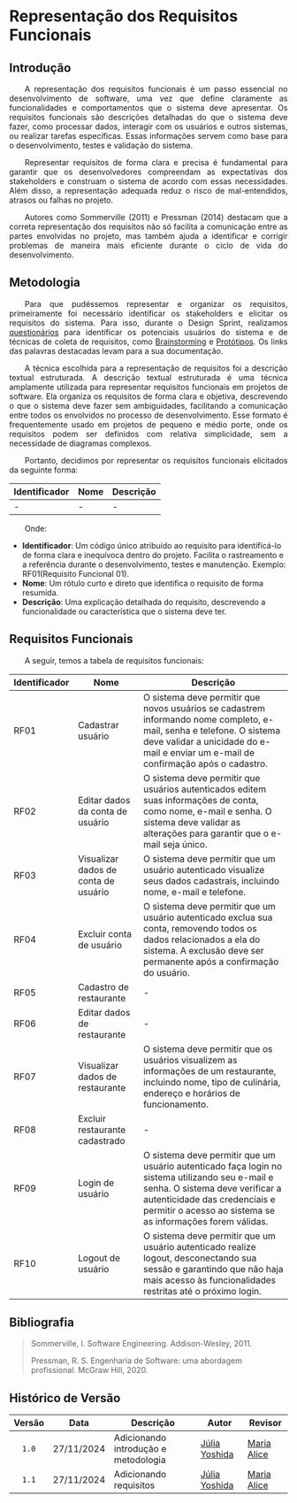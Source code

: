 # Representação dos Requisitos Funcionais

## Introdução

<p style="text-align: justify; text-indent: 2em;"> A representação dos requisitos funcionais é um passo essencial no desenvolvimento de software, uma vez que define claramente as funcionalidades e comportamentos que o sistema deve apresentar. Os requisitos funcionais são descrições detalhadas do que o sistema deve fazer, como processar dados, interagir com os usuários e outros sistemas, ou realizar tarefas específicas. Essas informações servem como base para o desenvolvimento, testes e validação do sistema.</p>

<p style="text-align: justify; text-indent: 2em;"> Representar requisitos de forma clara e precisa é fundamental para garantir que os desenvolvedores compreendam as expectativas dos stakeholders e construam o sistema de acordo com essas necessidades. Além disso, a representação adequada reduz o risco de mal-entendidos, atrasos ou falhas no projeto.</p>

<p style="text-align: justify; text-indent: 2em;"> Autores como Sommerville (2011) e Pressman (2014) destacam que a correta representação dos requisitos não só facilita a comunicação entre as partes envolvidas no projeto, mas também ajuda a identificar e corrigir problemas de maneira mais eficiente durante o ciclo de vida do desenvolvimento.</p>

## Metodologia

<p style="text-align: justify; text-indent: 2em;"> Para que pudéssemos representar e organizar os requisitos, primeiramente foi necessário identificar os stakeholders e elicitar os requisitos do sistema. Para isso, durante o Design Sprint, realizamos <a href="https://unbarqdsw2024-2.github.io/2024.2_G10_Recomendacao_Entrega_01/#/Base/1.1.DesignSprint?id=quem-s%c3%a3o-os-usu%c3%a1rios">questionários</a> para identificar os potenciais usuários do sistema e de técnicas de coleta de requisitos, como <a href="https://unbarqdsw2024-2.github.io/2024.2_G10_Recomendacao_Entrega_01/#/Base/1.1.DesignSprint?id=brainstorm">Brainstorming</a> e <a href="https://unbarqdsw2024-2.github.io/2024.2_G10_Recomendacao_Entrega_01/#/Base/1.1.DesignSprint?id=etapa-4-prototipar">Protótipos</a>. Os links das palavras destacadas levam para a sua documentação.</p>

<p style="text-align: justify; text-indent: 2em;"> A técnica escolhida para a representação de requisitos foi a descrição textual estruturada. A descrição textual estruturada é uma técnica amplamente utilizada para representar requisitos funcionais em projetos de software. Ela organiza os requisitos de forma clara e objetiva, descrevendo o que o sistema deve fazer sem ambiguidades, facilitando a comunicação entre todos os envolvidos no processo de desenvolvimento. Esse formato é frequentemente usado em projetos de pequeno e médio porte, onde os requisitos podem ser definidos com relativa simplicidade, sem a necessidade de diagramas complexos. </p>

<p style="text-align: justify; text-indent: 2em;">Portanto, decidimos por representar os requisitos funcionais elicitados da seguinte forma: </p>

<div align="center">

|Identificador|Nome|Descrição|
|--|--|--|
| - | - | - |

</div>
<p style="text-align: justify; text-indent: 2em;">Onde:</p>

 - **Identificador**: Um código único atribuído ao requisito para identificá-lo de forma clara e inequívoca dentro do projeto. Facilita o rastreamento e a referência durante o desenvolvimento, testes e manutenção. Exemplo: RF01(Requisito Funcional 01).
 - **Nome**: Um rótulo curto e direto que identifica o requisito de forma resumida.
 - **Descrição**: Uma explicação detalhada do requisito, descrevendo a funcionalidade ou característica que o sistema deve ter.


## Requisitos Funcionais

<p style="text-align: justify; text-indent: 2em;">A seguir, temos a tabela de requisitos funcionais:</p>

|Identificador|Nome|Descrição|
|--|--|--|
| RF01 | Cadastrar usuário | O sistema deve permitir que novos usuários se cadastrem informando nome completo, e-mail, senha e telefone. O sistema deve validar a unicidade do e-mail e enviar um e-mail de confirmação após o cadastro. |
| RF02 | Editar dados da conta de usuário | O sistema deve permitir que usuários autenticados editem suas informações de conta, como nome, e-mail e senha. O sistema deve validar as alterações para garantir que o e-mail seja único. |
| RF03 | Visualizar dados de conta de usuário | O sistema deve permitir que um usuário autenticado visualize seus dados cadastrais, incluindo nome, e-mail e telefone. |
| RF04 | Excluir conta de usuário | O sistema deve permitir que um usuário autenticado exclua sua conta, removendo todos os dados relacionados a ela do sistema. A exclusão deve ser permanente após a confirmação do usuário. |
| RF05 | Cadastro de restaurante | - |
| RF06 | Editar dados de restaurante | - |
| RF07 | Visualizar dados de restaurante | O sistema deve permitir que os usuários visualizem as informações de um restaurante, incluindo nome, tipo de culinária, endereço e horários de funcionamento. |
| RF08 | Excluir restaurante cadastrado | - |
| RF09 | Login de usuário | O sistema deve permitir que um usuário autenticado faça login no sistema utilizando seu e-mail e senha. O sistema deve verificar a autenticidade das credenciais e permitir o acesso ao sistema se as informações forem válidas. |
| RF10 | Logout de usuário | O sistema deve permitir que um usuário autenticado realize logout, desconectando sua sessão e garantindo que não haja mais acesso às funcionalidades restritas até o próximo login. |

## Bibliografia

> Sommerville, I. Software Engineering. Addison-Wesley, 2011.
>
> Pressman, R. S. Engenharia de Software: uma abordagem profissional. McGraw Hill, 2020.

## Histórico de Versão

| Versão | Data | Descrição | Autor | Revisor |
| :----: | ---- | --------- | ----- | ------- |
| `1.0`  |27/11/2024| Adicionando introdução e metodologia | [Júlia Yoshida](https://github.com/juliaryoshida) |[Maria Alice](https://github.com/Maliz30) |
| `1.1`  |27/11/2024| Adicionando requisitos| [Júlia Yoshida](https://github.com/juliaryoshida) |[Maria Alice](https://github.com/Maliz30) |